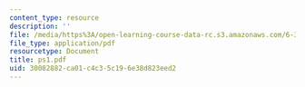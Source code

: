 ```yaml
---
content_type: resource
description: ''
file: /media/https%3A/open-learning-course-data-rc.s3.amazonaws.com/6-336j-introduction-to-numerical-simulation-sma-5211-fall-2003/30082882ca01c4c35c196e38d823eed2_ps1.pdf
file_type: application/pdf
resourcetype: Document
title: ps1.pdf
uid: 30082882-ca01-c4c3-5c19-6e38d823eed2
---
```

